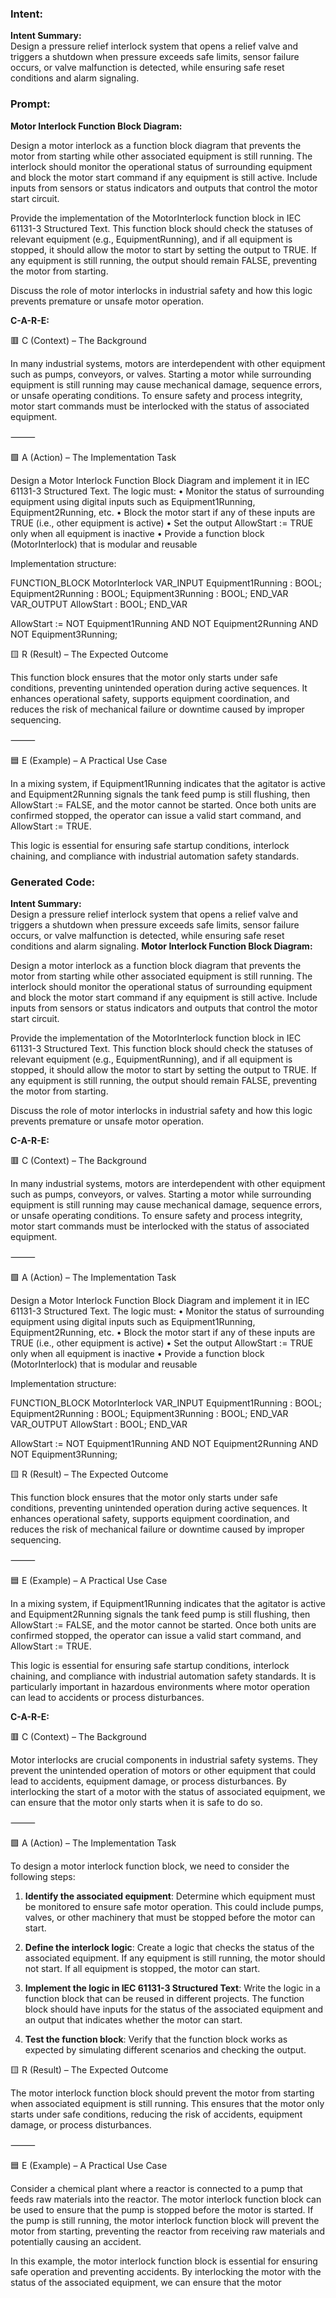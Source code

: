 ### Intent:
**Intent Summary:**  
Design a pressure relief interlock system that opens a relief valve and triggers a shutdown when pressure exceeds safe limits, sensor failure occurs, or valve malfunction is detected, while ensuring safe reset conditions and alarm signaling.

### Prompt:
**Motor Interlock Function Block Diagram:**

Design a motor interlock as a function block diagram that prevents the motor from starting while other associated equipment is still running. The interlock should monitor the operational status of surrounding equipment and block the motor start command if any equipment is still active. Include inputs from sensors or status indicators and outputs that control the motor start circuit.

Provide the implementation of the MotorInterlock function block in IEC 61131-3 Structured Text. This function block should check the statuses of relevant equipment (e.g., EquipmentRunning), and if all equipment is stopped, it should allow the motor to start by setting the output to TRUE. If any equipment is still running, the output should remain FALSE, preventing the motor from starting.

Discuss the role of motor interlocks in industrial safety and how this logic prevents premature or unsafe motor operation.

**C-A-R-E:**

🟥 C (Context) – The Background

In many industrial systems, motors are interdependent with other equipment such as pumps, conveyors, or valves. Starting a motor while surrounding equipment is still running may cause mechanical damage, sequence errors, or unsafe operating conditions. To ensure safety and process integrity, motor start commands must be interlocked with the status of associated equipment.

⸻

🟩 A (Action) – The Implementation Task

Design a Motor Interlock Function Block Diagram and implement it in IEC 61131-3 Structured Text. The logic must:
	•	Monitor the status of surrounding equipment using digital inputs such as Equipment1Running, Equipment2Running, etc.
	•	Block the motor start if any of these inputs are TRUE (i.e., other equipment is active)
	•	Set the output AllowStart := TRUE only when all equipment is inactive
	•	Provide a function block (MotorInterlock) that is modular and reusable

Implementation structure:

FUNCTION_BLOCK MotorInterlock
VAR_INPUT
    Equipment1Running : BOOL;
    Equipment2Running : BOOL;
    Equipment3Running : BOOL;
END_VAR
VAR_OUTPUT
    AllowStart : BOOL;
END_VAR

AllowStart := NOT Equipment1Running AND NOT Equipment2Running AND NOT Equipment3Running;

🟨 R (Result) – The Expected Outcome

This function block ensures that the motor only starts under safe conditions, preventing unintended operation during active sequences. It enhances operational safety, supports equipment coordination, and reduces the risk of mechanical failure or downtime caused by improper sequencing.

⸻

🟦 E (Example) – A Practical Use Case

In a mixing system, if Equipment1Running indicates that the agitator is active and Equipment2Running signals the tank feed pump is still flushing, then AllowStart := FALSE, and the motor cannot be started. Once both units are confirmed stopped, the operator can issue a valid start command, and AllowStart := TRUE.

This logic is essential for ensuring safe startup conditions, interlock chaining, and compliance with industrial automation safety standards.

### Generated Code:
**Intent Summary:**  
Design a pressure relief interlock system that opens a relief valve and triggers a shutdown when pressure exceeds safe limits, sensor failure occurs, or valve malfunction is detected, while ensuring safe reset conditions and alarm signaling.
**Motor Interlock Function Block Diagram:**

Design a motor interlock as a function block diagram that prevents the motor from starting while other associated equipment is still running. The interlock should monitor the operational status of surrounding equipment and block the motor start command if any equipment is still active. Include inputs from sensors or status indicators and outputs that control the motor start circuit.

Provide the implementation of the MotorInterlock function block in IEC 61131-3 Structured Text. This function block should check the statuses of relevant equipment (e.g., EquipmentRunning), and if all equipment is stopped, it should allow the motor to start by setting the output to TRUE. If any equipment is still running, the output should remain FALSE, preventing the motor from starting.

Discuss the role of motor interlocks in industrial safety and how this logic prevents premature or unsafe motor operation.

**C-A-R-E:**

🟥 C (Context) – The Background

In many industrial systems, motors are interdependent with other equipment such as pumps, conveyors, or valves. Starting a motor while surrounding equipment is still running may cause mechanical damage, sequence errors, or unsafe operating conditions. To ensure safety and process integrity, motor start commands must be interlocked with the status of associated equipment.

⸻

🟩 A (Action) – The Implementation Task

Design a Motor Interlock Function Block Diagram and implement it in IEC 61131-3 Structured Text. The logic must:
	•	Monitor the status of surrounding equipment using digital inputs such as Equipment1Running, Equipment2Running, etc.
	•	Block the motor start if any of these inputs are TRUE (i.e., other equipment is active)
	•	Set the output AllowStart := TRUE only when all equipment is inactive
	•	Provide a function block (MotorInterlock) that is modular and reusable

Implementation structure:

FUNCTION_BLOCK MotorInterlock
VAR_INPUT
    Equipment1Running : BOOL;
    Equipment2Running : BOOL;
    Equipment3Running : BOOL;
END_VAR
VAR_OUTPUT
    AllowStart : BOOL;
END_VAR

AllowStart := NOT Equipment1Running AND NOT Equipment2Running AND NOT Equipment3Running;

🟨 R (Result) – The Expected Outcome

This function block ensures that the motor only starts under safe conditions, preventing unintended operation during active sequences. It enhances operational safety, supports equipment coordination, and reduces the risk of mechanical failure or downtime caused by improper sequencing.

⸻

🟦 E (Example) – A Practical Use Case

In a mixing system, if Equipment1Running indicates that the agitator is active and Equipment2Running signals the tank feed pump is still flushing, then AllowStart := FALSE, and the motor cannot be started. Once both units are confirmed stopped, the operator can issue a valid start command, and AllowStart := TRUE.

This logic is essential for ensuring safe startup conditions, interlock chaining, and compliance with industrial automation safety standards. It is particularly important in hazardous environments where motor operation can lead to accidents or process disturbances.

**C-A-R-E:**

🟥 C (Context) – The Background

Motor interlocks are crucial components in industrial safety systems. They prevent the unintended operation of motors or other equipment that could lead to accidents, equipment damage, or process disturbances. By interlocking the start of a motor with the status of associated equipment, we can ensure that the motor only starts when it is safe to do so.

⸻

🟩 A (Action) – The Implementation Task

To design a motor interlock function block, we need to consider the following steps:

1. **Identify the associated equipment**: Determine which equipment must be monitored to ensure safe motor operation. This could include pumps, valves, or other machinery that must be stopped before the motor can start.

2. **Define the interlock logic**: Create a logic that checks the status of the associated equipment. If any equipment is still running, the motor should not start. If all equipment is stopped, the motor can start.

3. **Implement the logic in IEC 61131-3 Structured Text**: Write the logic in a function block that can be reused in different projects. The function block should have inputs for the status of the associated equipment and an output that indicates whether the motor can start.

4. **Test the function block**: Verify that the function block works as expected by simulating different scenarios and checking the output.

🟨 R (Result) – The Expected Outcome

The motor interlock function block should prevent the motor from starting when associated equipment is still running. This ensures that the motor only starts under safe conditions, reducing the risk of accidents, equipment damage, or process disturbances.

⸻

🟦 E (Example) – A Practical Use Case

Consider a chemical plant where a reactor is connected to a pump that feeds raw materials into the reactor. The motor interlock function block can be used to ensure that the pump is stopped before the motor is started. If the pump is still running, the motor interlock function block will prevent the motor from starting, preventing the reactor from receiving raw materials and potentially causing an accident.

In this example, the motor interlock function block is essential for ensuring safe operation and preventing accidents. By interlocking the motor with the status of the associated equipment, we can ensure that the motor
